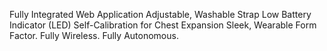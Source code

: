 Fully Integrated Web Application
Adjustable, Washable Strap
Low Battery Indicator (LED)
Self-Calibration for Chest Expansion
Sleek, Wearable Form Factor.
Fully Wireless.
Fully Autonomous.
